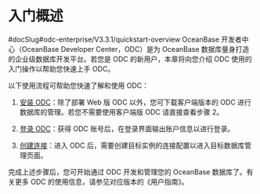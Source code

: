 入门概述 
=========================
#docSlug#odc-enterprise/V3.3.1/quickstart-overview
OceanBase 开发者中心（OceanBase Developer Center，ODC）是为 OceanBase 数据库量身打造的企业级数据库开发平台。若您是 ODC 的新用户，本章将向您介绍 ODC 使用的入门操作以帮助您快速上手 ODC。​

以下使用流程可帮助您快速了解和使用 ODC：

1. [安装 ODC](../7.client-odc-user-guide/1.client-odc-install-odc.md)：除了部署 Web 版 ODC 以外，您可下载客户端版本的 ODC 进行数据库的管理。若您不需要使用客户端版 ODC 请直接查看步骤 2。

   

2. [登录 ODC](../6.web-odc-user-guide/1.log-on-to-odc/1.log-on-to-odc-account.md)：获得 ODC 账号后，在登录界面输出账户信息以进行登录。

   

3. [创建连接](../6.web-odc-user-guide/3.web-odc-connect-database/1.web-odc-create-private-connection.md)：进入 ODC 后，需要创建目标实例的连接配置以进入目标数据库管理页面。​

   




完成上述步骤后，您可开始通过 ODC 开发和管理您的 OceanBase 数据库了。有关更多 ODC 的使用信息，请参见对应版本的《用户指南》。
